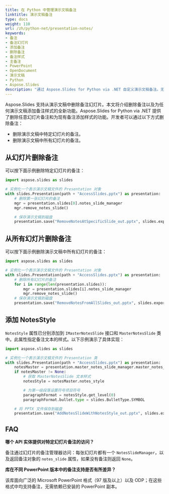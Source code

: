 ```yaml
---
title: 在 Python 中管理演示文稿备注
linktitle: 演示文稿备注
type: docs
weight: 110
url: /zh/python-net/presentation-notes/
keywords:
- 备注
- 备注幻灯片
- 添加备注
- 删除备注
- 备注样式
- 主备注
- PowerPoint
- OpenDocument
- 演示文稿
- Python
- Aspose.Slides
description: "通过 Aspose.Slides for Python via .NET 自定义演示文稿备注。无缝处理 PowerPoint 和 OpenDocument 备注，以提升工作效率。"
---
```


Aspose.Slides 支持从演示文稿中删除备注幻灯片。本文将介绍删除备注以及为任何演示文稿添加备注样式的全新功能。Aspose.Slides for Python via .NET 提供了删除任意幻灯片备注和为现有备注添加样式的功能。开发者可以通过以下方式删除备注：

- 删除演示文稿中特定幻灯片的备注。
- 删除演示文稿中所有幻灯片的备注。

## **从幻灯片删除备注**
可以按下面示例删除特定幻灯片的备注：

```py
import aspose.slides as slides

# 实例化一个表示演示文稿文件的 Presentation 对象
with slides.Presentation(path + "AccessSlides.pptx") as presentation:
    # 删除第一张幻灯片的备注
    mgr = presentation.slides[0].notes_slide_manager
    mgr.remove_notes_slide()

    # 保存演示文稿到磁盘
    presentation.save("RemoveNotesAtSpecificSlide_out.pptx", slides.export.SaveFormat.PPTX)
```

## **从所有幻灯片删除备注**
可以按下面示例删除演示文稿中所有幻灯片的备注：

```py
import aspose.slides as slides

# 实例化一个表示演示文稿文件的 Presentation 对象
with slides.Presentation(path + "AccessSlides.pptx") as presentation:
    # 删除所有幻灯片的备注
    for i in range(len(presentation.slides)):
        mgr = presentation.slides[i].notes_slide_manager
        mgr.remove_notes_slide()
    # 保存演示文稿到磁盘
    presentation.save("RemoveNotesFromAllSlides_out.pptx", slides.export.SaveFormat.PPTX)
```

## **添加 NotesStyle**
`NotesStyle` 属性已分别添加到 `IMasterNotesSlide` 接口和 `MasterNotesSlide` 类中。此属性指定备注文本的样式。以下示例演示了具体实现：

```py
import aspose.slides as slides

# 实例化一个表示演示文稿文件的 Presentation 类
with slides.Presentation(path + "AccessSlides.pptx") as presentation:
    notesMaster = presentation.master_notes_slide_manager.master_notes_slide
    if notesMaster != None:
        # 获取 MasterNotesSlide 文本样式
        notesStyle = notesMaster.notes_style

        # 为第一级段落设置符号项目符号
        paragraphFormat = notesStyle.get_level(0)
        paragraphFormat.bullet.type = slides.BulletType.SYMBOL

    # 将 PPTX 文件保存到磁盘
    presentation.save("AddNotesSlideWithNotesStyle_out.pptx", slides.export.SaveFormat.PPTX)
```

## **FAQ**

**哪个 API 实体提供对特定幻灯片备注的访问？**

备注通过幻灯片的备注管理器访问：每张幻灯片都有一个 `NotesSlideManager`，以及返回备注对象的 `notes_slide` 属性，如果没有备注则返回 `None`。

**库在不同 PowerPoint 版本中的备注支持是否有所差异？**

该库面向广泛的 Microsoft PowerPoint 格式（97 版及以上）以及 ODP；在这些格式中均支持备注，无需依赖已安装的 PowerPoint 副本。